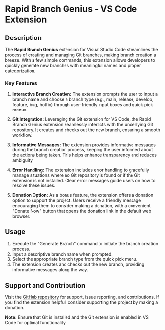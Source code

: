 # Rapid Branch Genius - VS Code Extension

## Description

The **Rapid Branch Genius** extension for Visual Studio Code streamlines the process of creating and managing Git branches, making branch creation a breeze. With a few simple commands, this extension allows developers to quickly generate new branches with meaningful names and proper categorization.

### Key Features

1. **Interactive Branch Creation:** The extension prompts the user to input a branch name and choose a branch type (e.g., main, release, develop, feature, bug, hotfix) through user-friendly input boxes and quick pick menus.

2. **Git Integration:** Leveraging the Git extension for VS Code, the Rapid Branch Genius extension seamlessly interacts with the underlying Git repository. It creates and checks out the new branch, ensuring a smooth workflow.

3. **Informative Messages:** The extension provides informative messages during the branch creation process, keeping the user informed about the actions being taken. This helps enhance transparency and reduces ambiguity.

4. **Error Handling:** The extension includes error handling to gracefully manage situations where no Git repository is found or if the Git extension is not installed. Clear error messages guide users on how to resolve these issues.

5. **Donation Option:** As a bonus feature, the extension offers a donation option to support the project. Users receive a friendly message encouraging them to consider making a donation, with a convenient "Donate Now" button that opens the donation link in the default web browser.

## Usage

1. Execute the "Generate Branch" command to initiate the branch creation process.
2. Input a descriptive branch name when prompted.
3. Select the appropriate branch type from the quick pick menu.
4. The extension creates and checks out the new branch, providing informative messages along the way.

## Support and Contribution

Visit the [GitHub repository](https://github.com/saitnyalcin) for support, issue reporting, and contributions. If you find the extension helpful, consider supporting the project by making a donation.

**Note:** Ensure that Git is installed and the Git extension is enabled in VS Code for optimal functionality.
